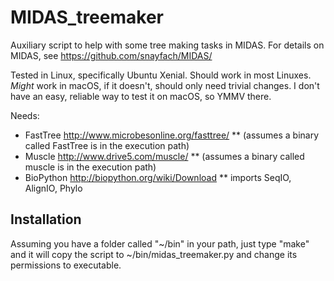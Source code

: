 # MIDAS_treemaker

Auxiliary script to help with some tree making tasks in MIDAS.
For details on MIDAS, see https://github.com/snayfach/MIDAS/

Tested in Linux, specifically Ubuntu Xenial. Should work in most
Linuxes. *Might* work in macOS, if it doesn't, should only need
trivial changes. I don't have an easy, reliable way to test it on
macOS, so YMMV there.

Needs:
* FastTree http://www.microbesonline.org/fasttree/
** (assumes a binary called FastTree is in the execution path)
* Muscle http://www.drive5.com/muscle/
** (assumes a binary called muscle is in the execution path)
* BioPython http://biopython.org/wiki/Download
** imports SeqIO, AlignIO, Phylo

## Installation

Assuming you have a folder called "~/bin" in your path, just type "make"
and it will copy the script to ~/bin/midas_treemaker.py and change
its permissions to executable.
